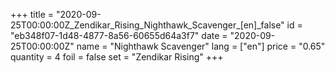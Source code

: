 +++
title = "2020-09-25T00:00:00Z_Zendikar_Rising_Nighthawk_Scavenger_[en]_false"
id = "eb348f07-1d48-4877-8a56-60655d64a3f7"
date = "2020-09-25T00:00:00Z"
name = "Nighthawk Scavenger"
lang = ["en"]
price = "0.65"
quantity = 4
foil = false
set = "Zendikar Rising"
+++
